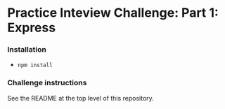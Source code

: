 # Practice Inteview Challenge: Part 1: Express

### Installation

* `npm install`

### Challenge instructions

See the README at the top level of this repository.
